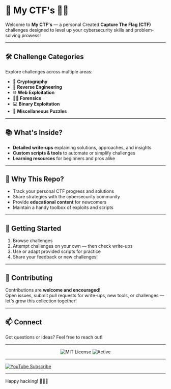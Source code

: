 # 🚩 **My CTF's** 🕵️‍♂️

Welcome to **My CTF's** — a personal Created **Capture The Flag (CTF)** challenges designed to level up your cybersecurity skills and problem-solving prowess!

---

## 🛠️ **Challenge Categories**

Explore challenges across multiple areas:

- 🔐 **Cryptography**  
- 🧩 **Reverse Engineering**  
- 🌐 **Web Exploitation**  
- 🕵️‍♀️ **Forensics**  
- 💻 **Binary Exploitation**  
- 🎲 **Miscellaneous Puzzles**

---

## 📚 **What's Inside?**

- **Detailed write-ups** explaining solutions, approaches, and insights  
- **Custom scripts & tools** to automate or simplify challenges  
- **Learning resources** for beginners and pros alike  

---

## 🎯 **Why This Repo?**

- Track your personal CTF progress and solutions  
- Share strategies with the cybersecurity community  
- Provide **educational content** for newcomers  
- Maintain a handy toolbox of exploits and scripts  

---

## 🚀 **Getting Started**

1. Browse challenges 
2. Attempt challenges on your own — then check write-ups  
3. Use or adapt provided scripts for practice  
4. Share your feedback or new challenges!  

---

## 🤝 **Contributing**

Contributions are **welcome and encouraged**!  
Open issues, submit pull requests for write-ups, new tools, or challenges — let's grow this collection together!  

---

## 📫 **Connect**

Got questions or ideas? Feel free to reach out!

---

<div align="center">
  <img src="https://img.shields.io/badge/License-MIT-green?style=flat" alt="MIT License" />
  <img src="https://img.shields.io/badge/Status-Active-brightgreen?style=flat" alt="Active" />
</div>

---

<a href="https://youtube.com/@iam2mas?si=SxSRctMQcp-68jHF" target="_blank">
  <img src="https://img.shields.io/badge/YouTube-Subscribe-red?logo=youtube&style=flat" alt="YouTube Subscribe" />
</a>

---

Happy hacking! 🕵️‍♂️🔐
